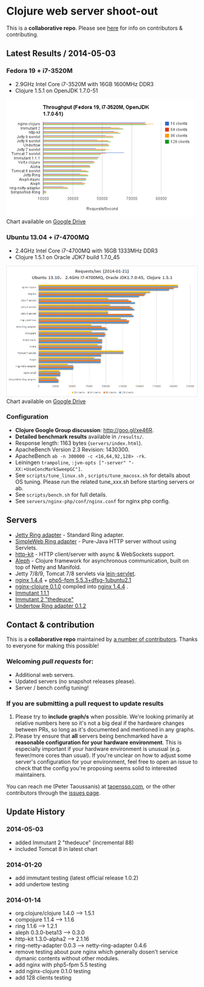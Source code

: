 # Clojure web server shoot-out

This is a **collaborative repo**. Please see [here](#contact--contribution) for info on contributors & contributing.

## Latest Results / 2014-05-03

### Fedora 19 + i7-3520M

  * 2.9GHz Intel Core i7-3520M with 16GB 1600MHz DDR3
  * Clojure 1.5.1 on OpenJDK 1.7.0-51

  ![Performance comparison chart](results/20140503-01-04.png)
  Chart available on [Google Drive](http://goo.gl/2FtAFy)

### Ubuntu 13.04 + i7-4700MQ

  * 2.4GHz Intel Core i7-4700MQ with 16GB 1333MHz DDR3
  * Clojure 1.5.1 on Oracle JDK7 build  1.7.0_45

  ![Performance comparison chart](results/20140121-14-30.png)
  Chart available on [Google Drive](http://goo.gl/XrHk7C)

### Configuration

  * **Clojure Google Group discussion**: http://goo.gl/xe46R.
  * **Detailed benchmark results** available in `/results/`.
  * Response length: 1163 bytes (`servers/index.html`).
  * ApacheBench Version 2.3 Revision: 1430300.
  * ApacheBench `ab -n 300000 -c <16,64,92,128> -rk`.
  * Leiningen `trampoline`, `:jvm-opts ["-server" "-XX:+UseConcMarkSweepGC"]`.
  * See `scripts/tune_linux.sh` , `scripts/tune_macosx.sh`  for details about OS tuning. Please run the related tune_xxx.sh before starting servers or ab.
  * See `scripts/bench.sh` for full details.
  * See `servers/nginx-php/conf/nginx.conf` for nginx php config.


## Servers

  * [Jetty Ring adapter](https://github.com/ring-clojure/ring) - Standard Ring adapter.
  * [SimpleWeb Ring adapter](https://github.com/netmelody/ring-simpleweb-adapter) - Pure-Java HTTP server without using Servlets.
  * [http-kit](https://github.com/shenfeng/http-kit) - HTTP client/server with async & WebSockets support.
  * [Aleph](https://github.com/ztellman/aleph) - Clojure framework for asynchronous communication, built on top of Netty and Manifold.
  * Jetty 7/8/9, Tomcat 7/8 servlets via [lein-servlet](https://github.com/kumarshantanu/lein-servlet).
  * [nginx 1.4.4](http://nginx.org) + [php5-fpm 5.5.3+dfsg-1ubuntu2.1](http://php-fpm.org/)
  * [nginx-clojure 0.1.0](https://github.com/xfeep/nginx-clojure) compiled into [nginx 1.4.4](http://nginx.org)  .
  * [Immutant 1.1.1](http://immutant.org/)
  * [Immutant 2 "thedeuce"](https://github.com/immutant/immutant)
  * [Undertow Ring adapter 0.1.2](https://github.com/piranha/ring-undertow-adapter)


## Contact & contribution

This is a **collaborative repo** maintained by [a number of contributors](https://github.com/ptaoussanis/clojure-web-server-benchmarks/graphs/contributors). Thanks to everyone for making this possible!

### Welcoming *pull requests* for:
  * Additional web servers.
  * Updated servers (no snapshot releases please).
  * Server / bench config tuning!

### If you are submitting a pull request to update results

  1. Please try to **include graph/s** when possible. We're looking primarily at relative numbers here so it's not a big deal if the hardware changes between PRs, so long as it's documented and mentioned in any graphs.
  2. Please try ensure that **all** servers being benchmarked have a **reasonable configuration for your hardware environment**. This is especially important if your hardware environment is unusual (e.g. fewer/more cores than usual). If you're unclear on how to adjust some server's configuration for your environment, feel free to open an issue to check that the config you're proposing seems solid to interested maintainers.

You can reach me (Peter Taoussanis) at [taoensso.com](https://www.taoensso.com), or the other contributors through the [issues page](https://github.com/ptaoussanis/clojure-web-server-benchmarks/issues?state=open).


## Update History

### 2014-05-03

  * added Immutant 2 "thedeuce" (incremental 88)
  * included Tomcat 8 in latest chart

### 2014-01-20

  * add immutant testing (latest official release 1.0.2)
  * add undertow testing

### 2014-01-14

  * org.clojure/clojure 1.4.0 --> 1.5.1
  * compojure    1.1.4        --> 1.1.6
  * ring         1.1.6        --> 1.2.1
  * aleph        0.3.0-beta13 --> 0.3.0
  * http-kit     1.3.0-alpha2 --> 2.1.16
  * ring-netty-adapter 0.0.3 -->  netty-ring-adapter 0.4.6
  * remove testing about pure nginx which generally dosen't service dymanic contents without other modules.
  * add nginx with php5-fpm 5.5 testing
  * add nginx-clojure 0.1.0 testing
  * add 128 clients testing